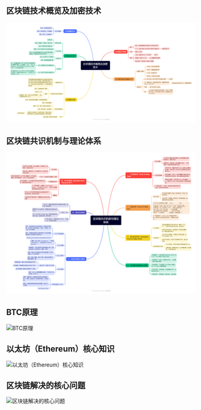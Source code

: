 ## 区块链技术概览及加密技术

![区块链技术概览及加密技术](assets\区块链技术概览及加密技术.png)



## 区块链共识机制与理论体系

![](assets\区块链共识机制与理论体系.png)

## BTC原理

![BTC原理](D:\web3\web3Learning\note\week1\assets\BTC原理.png)

## 以太坊（Ethereum）核心知识



![以太坊（Ethereum）核心知识](D:\web3\web3Learning\note\week1\assets\以太坊（Ethereum）核心知识.png)

## 区块链解决的核心问题

![区块链解决的核心问题](D:\web3\web3Learning\note\week1\assets\区块链解决的核心问题.png)